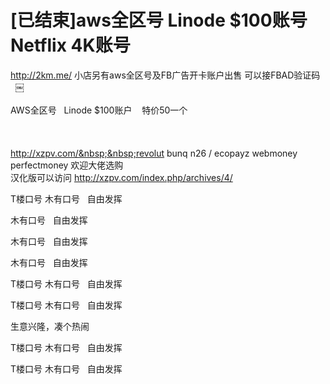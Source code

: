 # [已结束]aws全区号 Linode $100账号 Netflix 4K账号


http://2km.me/ 小店另有aws全区号及FB广告开卡账户出售 可以接FBAD验证码&nbsp; &nbsp; ￼<br />
<br />
AWS全区号&nbsp; &nbsp;Linode $100账户&nbsp; &nbsp; 特价50一个<br />
<br />
<br />
<br />
http://xzpv.com/&nbsp;&nbsp;revolut bunq n26 / ecopayz webmoney perfectmoney 欢迎大佬选购&nbsp;&nbsp;<br />
汉化版可以访问 http://xzpv.com/index.php/archives/4/

T楼口号 木有口号&nbsp; &nbsp;自由发挥

木有口号&nbsp; &nbsp;自由发挥

木有口号&nbsp; &nbsp;自由发挥

木有口号&nbsp; &nbsp;自由发挥

T楼口号 木有口号&nbsp; &nbsp;自由发挥

T楼口号 木有口号&nbsp; &nbsp;自由发挥<br />


生意兴隆，凑个热闹<img src="static/image/smiley/default/lol.gif" smilieid="12" border="0" alt="" />

T楼口号 木有口号&nbsp; &nbsp;自由发挥

T楼口号 木有口号&nbsp; &nbsp;自由发挥
